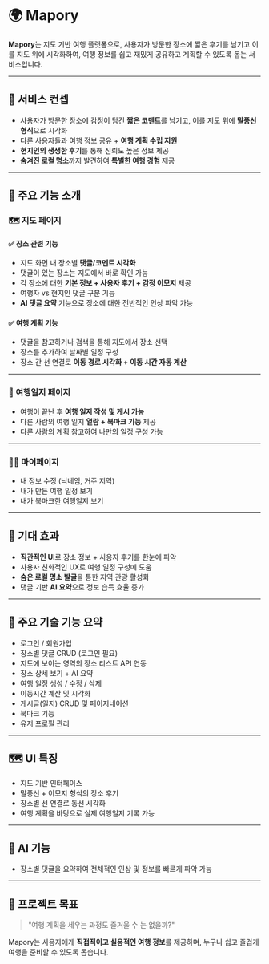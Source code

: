# 🌍 Mapory

**Mapory**는 지도 기반 여행 플랫폼으로, 사용자가 방문한 장소에 짧은 후기를 남기고 이를 지도 위에 시각화하여, 여행 정보를 쉽고 재밌게 공유하고 계획할 수 있도록 돕는 서비스입니다.

---

## 🧭 서비스 컨셉

- 사용자가 방문한 장소에 감정이 담긴 **짧은 코멘트**를 남기고, 이를 지도 위에 **말풍선 형식**으로 시각화
- 다른 사용자들과 여행 정보 공유 + **여행 계획 수립 지원**
- **현지인의 생생한 후기**를 통해 신뢰도 높은 정보 제공
- **숨겨진 로컬 명소**까지 발견하여 **특별한 여행 경험** 제공

---

## 📌 주요 기능 소개

### 🗺 지도 페이지

#### ✅ 장소 관련 기능
- 지도 화면 내 장소별 **댓글/코멘트 시각화**
- 댓글이 있는 장소는 지도에서 바로 확인 가능
- 각 장소에 대한 **기본 정보 + 사용자 후기 + 감정 이모지** 제공
- 여행자 vs 현지인 댓글 구분 기능
- **AI 댓글 요약** 기능으로 장소에 대한 전반적인 인상 파악 가능

#### ✅ 여행 계획 기능
- 댓글을 참고하거나 검색을 통해 지도에서 장소 선택
- 장소를 추가하여 날짜별 일정 구성
- 장소 간 선 연결로 **이동 경로 시각화 + 이동 시간 자동 계산**

---

### 📓 여행일지 페이지

- 여행이 끝난 후 **여행 일지 작성 및 게시 가능**
- 다른 사람의 여행 일지 **열람 + 북마크 기능** 제공
- 다른 사람의 계획 참고하여 나만의 일정 구성 가능

---

### 🙋‍♀️ 마이페이지

- 내 정보 수정 (닉네임, 거주 지역)
- 내가 만든 여행 일정 보기
- 내가 북마크한 여행일지 보기

---

## 🌱 기대 효과

- **직관적인 UI**로 장소 정보 + 사용자 후기를 한눈에 파악
- 사용자 친화적인 UX로 여행 일정 구성에 도움
- **숨은 로컬 명소 발굴**을 통한 지역 관광 활성화
- 댓글 기반 **AI 요약**으로 정보 습득 효율 증가

---

## 🧩 주요 기술 기능 요약

- 로그인 / 회원가입
- 장소별 댓글 CRUD (로그인 필요)
- 지도에 보이는 영역의 장소 리스트 API 연동
- 장소 상세 보기 + AI 요약
- 여행 일정 생성 / 수정 / 삭제
- 이동시간 계산 및 시각화
- 게시글(일지) CRUD 및 페이지네이션
- 북마크 기능
- 유저 프로필 관리

---

## 🗺 UI 특징

- 지도 기반 인터페이스
- 말풍선 + 이모지 형식의 장소 후기
- 장소별 선 연결로 동선 시각화
- 여행 계획을 바탕으로 실제 여행일지 기록 가능

---

## 🧠 AI 기능

- 장소별 댓글을 요약하여 전체적인 인상 및 정보를 빠르게 파악 가능

---

## 🎯 프로젝트 목표

> "여행 계획을 세우는 과정도 즐거울 수 는 없을까?"

Mapory는 사용자에게 **직접적이고 실용적인 여행 정보**를 제공하며, 누구나 쉽고 즐겁게 여행을 준비할 수 있도록 돕습니다.
